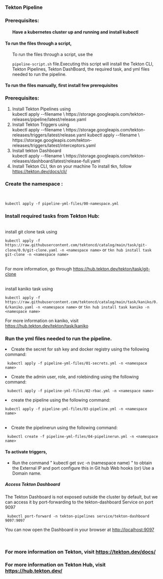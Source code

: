 <h3>Tekton Pipeline</h3>
<h3>Prerequisites:</h3>
<ol> 
<h4>Have a kubernetes cluster up and running and install kubectl</h4>
</ol>
<h4>To run the files through a script,</h4>
<ol>
  To run the files through a script, use the
  
  ```pipeline-script.sh```
   file.Executing this script will install the Tekton CLI, Tekton Pipelines, Tekton DashBoard, the required task, and yml files needed to run the pipeline.
</ol> 
<h4>To run the files manually, first install few prerequisites</h4>
<h3>Prerequisites:</h3>
<ol>

   <li>Install Tekton Pipelines using</li>
     kubectl apply --filename \ 
        https://storage.googleapis.com/tekton-releases/pipeline/latest/release.yaml
   <li>Install Tekton Triggers using</li>
     kubectl apply --filename \
        https://storage.googleapis.com/tekton-releases/triggers/latest/release.yaml
     kubectl apply --filename \
        https://storage.googleapis.com/tekton-releases/triggers/latest/interceptors.yaml
   <li>Install tekton Dashboard</li> 
     kubectl apply --filename \
        https://storage.googleapis.com/tekton-releases/dashboard/latest/release-full.yaml
   <li>Install Tekton CLI, tkn on your machine</h3>
To install tkn, follow <a href="https://tekton.dev/docs/cli/">https://tekton.dev/docs/cli/ </a> </li>
</ol>
<h3>Create the namespace :</h3><br>

```kubectl apply -f pipeline-yml-files/00-namespace.yml```


<h3>Install required tasks from Tekton Hub:</h3>

<br>install git clone task using<br>

```kubectl apply -f https://raw.githubusercontent.com/tektoncd/catalog/main/task/git-clone/0.9/git-clone.yaml -n <namespace name>```
or
```tkn hub install task git-clone -n <namespace name>```

<br>For more information, go through https://hub.tekton.dev/tekton/task/git-clone</br>

<br>
install kaniko task using<br>

```kubectl apply -f https://raw.githubusercontent.com/tektoncd/catalog/main/task/kaniko/0.6/kaniko.yaml -n <namespace name>```
or
```tkn hub install task kaniko -n <namespace name>```



For more information on kaniko, visit https://hub.tekton.dev/tekton/task/kaniko</br>



<h3>Run the yml files needed to run the pipeline.</h3>



<li>Create the secret for ssh key and docker registry using the following command:</li>

     kubectl apply -f pipeline-yml-files/01-secrets.yml -n <namespace name>
 
   
<li>Create the admin user, role, and rolebinding using the following command:</li>

     kubectl apply -f pipeline-yml-files/02-rbac.yml -n <namespace name> 
   
<li>create  the pipeline using the following command:</li>

    kubectl apply -f pipeline-yml-files/03-pipeline.yml -n <namespace name> 


<br>
<li>Create the pipelinerun using the following command:</li>

     kubectl create -f pipeline-yml-files/04-pipelinerun.yml -n <namespace name> 

<h4>To activate triggers, </h4>
<ul>
     <li>Run the command
      " kubectl get svc -n (namespace name) " 
    to obtain the External IP and port configure this in Git hub Web hooks (or) Use a Domain  name.</li>
    
</ul>

<h5>Access Tekton Dashboard</h5>
The Tekton Dashboard is not exposed outside the cluster by default, but we can access it by port-forwarding to the tekton-dashboard Service on port 9097
    
     kubectl port-forward -n tekton-pipelines service/tekton-dashboard 9097:9097
     
You can now open the Dashboard in your browser at <a href="http://localhost:9097">http://localhost:9097</a>
</ul><br>

<h3>For more information on Tekton, visit <a href="https://tekton.dev/docs/">https://tekton.dev/docs/</a></h3>
<h3>For more information on Tekton Hub, visit <a href="https://hub.tekton.dev/">https://hub.tekton.dev/</a>